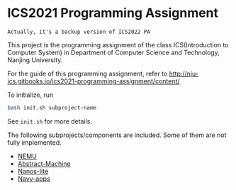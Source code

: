 # ICS2021 Programming Assignment

```
Actually, it's a backup version of ICS2022 PA
```

This project is the programming assignment of the class ICS(Introduction to Computer System)
in Department of Computer Science and Technology, Nanjing University.

For the guide of this programming assignment,
refer to http://nju-ics.gitbooks.io/ics2021-programming-assignment/content/

To initialize, run
```bash
bash init.sh subproject-name
```
See `init.sh` for more details.

The following subprojects/components are included. Some of them are not fully implemented.
* [NEMU](https://github.com/NJU-ProjectN/nemu)
* [Abstract-Machine](https://github.com/NJU-ProjectN/abstract-machine)
* [Nanos-lite](https://github.com/NJU-ProjectN/nanos-lite)
* [Navy-apps](https://github.com/NJU-ProjectN/navy-apps)
